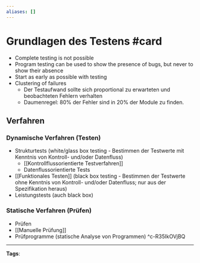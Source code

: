 ```yaml
---
aliases: []
---
```


# Grundlagen des Testens #card
- Complete testing is not possible
- Program testing can be used to show the presence of bugs, but never to show their absence
- Start as early as possible with testing
- Clustering of failures
	- Der Testaufwand sollte sich proportional zu erwarteten und beobachteten Fehlern verhalten
	- Daumenregel: $80 \%$ der Fehler sind in $20 \%$ der Module zu finden.
## Verfahren
### Dynamische Verfahren (Testen)
- Strukturtests (white/glass box testing - Bestimmen der Testwerte mit Kenntnis von Kontroll- und/oder Datenfluss)
	- [[Kontrollflussorientierte Testverfahren]]
	- Datenflussorientierte Tests
- [[Funktionales Testen]] (black box testing - Bestimmen der Testwerte ohne Kenntnis von Kontroll- und/oder Datenfluss; nur aus der Spezifikation heraus)
- Leistungstests (auch black box)
### Statische Verfahren (Prüfen)
- Prüfen
- [[Manuelle Prüfung]] 
- Prüfprogramme (statische Analyse von Programmen)
^c-R35IkOVjBQ
---
**Tags**: 